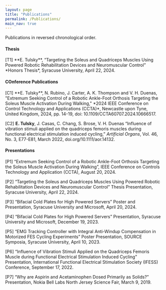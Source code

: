 ```yaml
---
layout: page
title: "Publications"
permalink: /Publications/
main_nav: true
---
```

Publications in reversed chronological order.

<h4>Thesis</h4>
[T1] **E. Tulsky**, “Targeting the Soleus and Quadriceps Muscles Using Powered Robotic Rehabilitation Devices and Neuromuscular Control” *Honors Thesis*, Syracuse University, April 22, 2024.

<h4>COnference Publications</h4>
[C1] **E. Tulsky**, N. Rubino, J. Carter, A. K. Thompson and V. H. Duenas, "Extremum Seeking Control of a Robotic Ankle-Foot Orthosis Targeting the Soleus Muscle Activation During Walking," *2024 IEEE Conference on Control Technology and Applications (CCTA)*, Newcastle upon Tyne, United Kingdom, 2024, pp. 14-19, doi: 10.1109/CCTA60707.2024.10666517.

[C2] **E. Tulsky**, J. Casas, C. Chang, S. Brose, V. H. Duenas “Influence of vibration stimuli applied on the quadriceps femoris muscles during functional electrical stimulation induced cycling,” *Artificial Organs*, Vol. 46, No. 3, E77-E81, March 2022, doi.org/10.1111/aor.14132.

<h4>Presentations</h4>
[P1] “Extremum Seeking Control of a Robotic Ankle-Foot Orthosis Targeting the Soleus Muscle Activation During Walking”, IEEE Conference on Controls Technology and Application (CCTA), August 20, 2024.

[P2]	“Targeting the Soleus and Quadriceps Muscles Using Powered Robotic Rehabilitation Devices and Neuromuscular Control” Thesis Presentation, Syracuse University, April 22, 2024.

[P3]	“Bifacial Cold Plates for High Powered Servers” Poster and Presentation, Syracuse University and Microsoft, April 20, 2024.

[P4]	“Bifacial Cold Plates for High Powered Servers” Presentation, Syracuse University and Microsoft, December 19, 2023.

[P5]	“EMG Tracking Controller with Integral Anti-Windup Compensation in Motorized FES Cycling Experiments” Poster Presentation, SOURCE Symposia, Syracuse University, April 10, 2023.

[P6]	“Influence of Vibration Stimuli Applied on the Quadriceps Femoris Muscle during Functional Electrical Stimulation Induced Cycling” Presentation, International Functional Electrical Stimulation Society (IFESS) Conference, September 17, 2022.

[P7]	“Why are Aspirin and Acetaminophen Dosed Primarily as Solids?” Presentation, Nokia Bell Labs North Jersey Science Fair, March 9, 2019.

